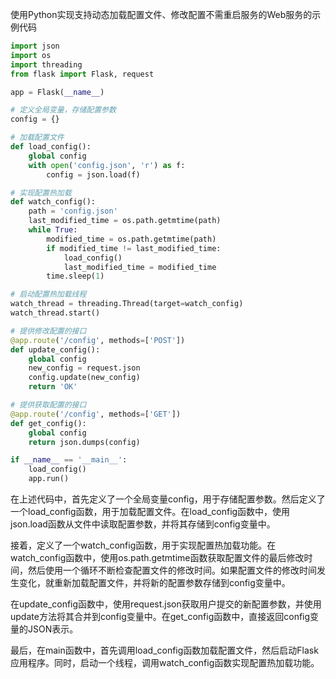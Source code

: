 使用Python实现支持动态加载配置文件、修改配置不需重启服务的Web服务的示例代码
```python
import json
import os
import threading
from flask import Flask, request

app = Flask(__name__)

# 定义全局变量，存储配置参数
config = {}

# 加载配置文件
def load_config():
    global config
    with open('config.json', 'r') as f:
        config = json.load(f)

# 实现配置热加载
def watch_config():
    path = 'config.json'
    last_modified_time = os.path.getmtime(path)
    while True:
        modified_time = os.path.getmtime(path)
        if modified_time != last_modified_time:
            load_config()
            last_modified_time = modified_time
        time.sleep(1)

# 启动配置热加载线程
watch_thread = threading.Thread(target=watch_config)
watch_thread.start()

# 提供修改配置的接口
@app.route('/config', methods=['POST'])
def update_config():
    global config
    new_config = request.json
    config.update(new_config)
    return 'OK'

# 提供获取配置的接口
@app.route('/config', methods=['GET'])
def get_config():
    global config
    return json.dumps(config)

if __name__ == '__main__':
    load_config()
    app.run()
```
在上述代码中，首先定义了一个全局变量config，用于存储配置参数。然后定义了一个load_config函数，用于加载配置文件。在load_config函数中，使用json.load函数从文件中读取配置参数，并将其存储到config变量中。

接着，定义了一个watch_config函数，用于实现配置热加载功能。在watch_config函数中，使用os.path.getmtime函数获取配置文件的最后修改时间，然后使用一个循环不断检查配置文件的修改时间。如果配置文件的修改时间发生变化，就重新加载配置文件，并将新的配置参数存储到config变量中。

在update_config函数中，使用request.json获取用户提交的新配置参数，并使用update方法将其合并到config变量中。在get_config函数中，直接返回config变量的JSON表示。

最后，在main函数中，首先调用load_config函数加载配置文件，然后启动Flask应用程序。同时，启动一个线程，调用watch_config函数实现配置热加载功能。